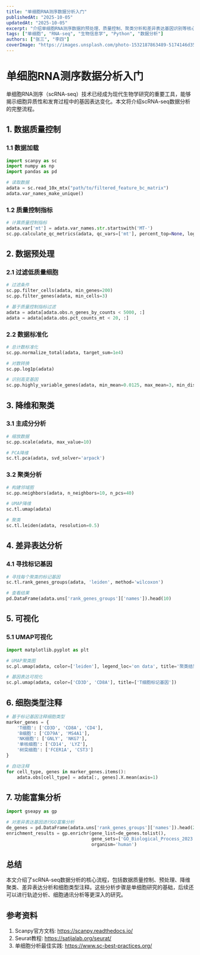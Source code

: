 ```yaml
---
title: "单细胞RNA测序数据分析入门"
publishedAt: "2025-10-05"
updatedAt: "2025-10-05"
excerpt: "介绍单细胞RNA测序数据的预处理、质量控制、聚类分析和差异表达基因识别等核心流程"
tags: ["单细胞", "RNA-seq", "生物信息学", "Python", "数据分析"]
authors: ["张三", "李四"]
coverImage: "https://images.unsplash.com/photo-1532187863489-5174146d3515?w=1200&h=630&fit=crop&crop=center&auto=format&q=80"
---
```


# 单细胞RNA测序数据分析入门

单细胞RNA测序（scRNA-seq）技术已经成为现代生物学研究的重要工具，能够揭示细胞异质性和发育过程中的基因表达变化。本文将介绍scRNA-seq数据分析的完整流程。

## 1. 数据质量控制

### 1.1 数据加载

```python
import scanpy as sc
import numpy as np
import pandas as pd

# 读取数据
adata = sc.read_10x_mtx("path/to/filtered_feature_bc_matrix")
adata.var_names_make_unique()
```

### 1.2 质量控制指标

```python
# 计算质量控制指标
adata.var['mt'] = adata.var_names.str.startswith('MT-')
sc.pp.calculate_qc_metrics(adata, qc_vars=['mt'], percent_top=None, log1p=False, inplace=True)
```

## 2. 数据预处理

### 2.1 过滤低质量细胞

```python
# 过滤条件
sc.pp.filter_cells(adata, min_genes=200)
sc.pp.filter_genes(adata, min_cells=3)

# 基于质量控制指标过滤
adata = adata[adata.obs.n_genes_by_counts < 5000, :]
adata = adata[adata.obs.pct_counts_mt < 20, :]
```

### 2.2 数据标准化

```python
# 总计数标准化
sc.pp.normalize_total(adata, target_sum=1e4)

# 对数转换
sc.pp.log1p(adata)

# 识别高变基因
sc.pp.highly_variable_genes(adata, min_mean=0.0125, max_mean=3, min_disp=0.5)
```

## 3. 降维和聚类

### 3.1 主成分分析

```python
# 缩放数据
sc.pp.scale(adata, max_value=10)

# PCA降维
sc.tl.pca(adata, svd_solver='arpack')
```

### 3.2 聚类分析

```python
# 构建邻域图
sc.pp.neighbors(adata, n_neighbors=10, n_pcs=40)

# UMAP降维
sc.tl.umap(adata)

# 聚类
sc.tl.leiden(adata, resolution=0.5)
```

## 4. 差异表达分析

### 4.1 寻找标记基因

```python
# 寻找每个聚类的标记基因
sc.tl.rank_genes_groups(adata, 'leiden', method='wilcoxon')

# 查看结果
pd.DataFrame(adata.uns['rank_genes_groups']['names']).head(10)
```

## 5. 可视化

### 5.1 UMAP可视化

```python
import matplotlib.pyplot as plt

# UMAP聚类图
sc.pl.umap(adata, color=['leiden'], legend_loc='on data', title='聚类结果')

# 基因表达可视化
sc.pl.umap(adata, color=['CD3D', 'CD8A'], title=['T细胞标记基因'])
```

## 6. 细胞类型注释

```python
# 基于标记基因注释细胞类型
marker_genes = {
    'T细胞': ['CD3D', 'CD8A', 'CD4'],
    'B细胞': ['CD79A', 'MS4A1'],
    'NK细胞': ['GNLY', 'NKG7'],
    '单核细胞': ['CD14', 'LYZ'],
    '树突细胞': ['FCER1A', 'CST3']
}

# 自动注释
for cell_type, genes in marker_genes.items():
    adata.obs[cell_type] = adata[:, genes].X.mean(axis=1)
```

## 7. 功能富集分析

```python
import gseapy as gp

# 对差异表达基因进行GO富集分析
de_genes = pd.DataFrame(adata.uns['rank_genes_groups']['names']).head(20)['0']
enrichment_results = gp.enrichr(gene_list=de_genes.tolist(),
                                gene_sets=['GO_Biological_Process_2023'],
                                organism='human')
```

## 总结

本文介绍了scRNA-seq数据分析的核心流程，包括数据质量控制、预处理、降维聚类、差异表达分析和细胞类型注释。这些分析步骤是单细胞研究的基础，后续还可以进行轨迹分析、细胞通讯分析等更深入的研究。

## 参考资料

1. Scanpy官方文档: https://scanpy.readthedocs.io/
2. Seurat教程: https://satijalab.org/seurat/
3. 单细胞分析最佳实践: https://www.sc-best-practices.org/